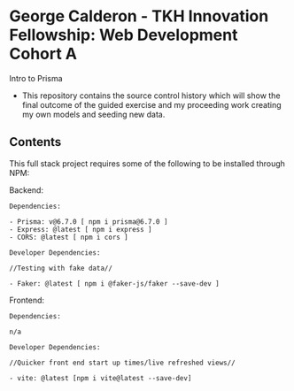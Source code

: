 # George Calderon - TKH Innovation Fellowship: Web Development Cohort A

Intro to Prisma

* This repository contains the source control history which will show the final outcome of the guided exercise and my proceeding work creating my own models and seeding new data.

## Contents

This full stack project requires some of the following to be installed through NPM:

Backend:

```
Dependencies:

- Prisma: v@6.7.0 [ npm i prisma@6.7.0 ]
- Express: @latest [ npm i express ]
- CORS: @latest [ npm i cors ]

Developer Dependencies:

//Testing with fake data//

- Faker: @latest [ npm i @faker-js/faker --save-dev ]
```

Frontend:
```
Dependencies:

n/a

Developer Dependencies:

//Quicker front end start up times/live refreshed views//

- vite: @latest [npm i vite@latest --save-dev]
```


